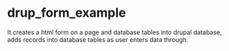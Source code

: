 # drup_form_example
It creates a html form on a page and database tables into drupal database, adds records into database tables as user enters data through.
